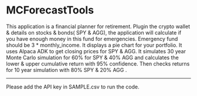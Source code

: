 # MCForecastTools
This application is a financial planner for retirement. 
Plugin the crypto wallet & details on stocks & bonds( SPY & AGG), the application will calculate if you have enough money in this fund for emergencies. Emergency fund should be 3 * monthly_income. 
It displays a pie chart for your portfolio. 
It uses Alpaca ADK to get closing prices for SPY & AGG.
It simulates 30 year Monte Carlo simulation for 60% for SPY & 40% AGG and calculates the lower & upper cumulative return with 95% confidence. Then checks returns for 10 year simulation with 80% SPY & 20% AGG . 

---
Please add the API key in SAMPLE.csv to run the code.